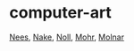 # computer-art

[Nees](https://en.wikipedia.org/wiki/Georg_Nees#Modern_generative_graphic_design),
[Nake](https://en.wikipedia.org/wiki/Frieder_Nake),
[Noll](https://en.wikipedia.org/wiki/A._Michael*Noll), 
[Mohr](https://en.wikipedia.org/wiki/Manfred_Mohr), [Molnar](https://en.wikipedia.org/wiki/Vera*Moln%C3%A1r)

